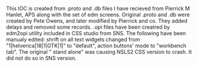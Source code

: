 This IOC is created from .proto and .db files I have recieved from Pierrick M Hanlet, APS along with the set of edm screens.
Original .proto and .db were created by Pete Owens, and later modified by Pierrick and co. They added delays and removed some records. 
.opi files have been creatred by edm2opi utility included in CSS studio from SNS. The following have been manualy edited: shrift on all text widgets changed from "1|helverica|18|1|GTK|1|" to "default", action buttons' mode to "workbench tab". The original " stand alone" was causing NSLS2 CSS version to crash. It did not do so in SNS version.  
